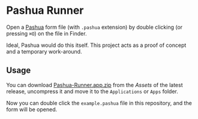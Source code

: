 Pashua Runner
=============

Open a [Pashua][] form file (with `.pashua` extension) by double clicking (or pressing `⌘O`) on the file in Finder.

Ideal, Pashua would do this itself. This project acts as a proof of concept and a temporary work-around.

Usage
-----

You can download [Pashua-Runner.app.zip][release] from the _Assets_ of the latest release, uncompress it and move it to the `Applications` or `Apps` folder.

Now you can double click the `example.pashua` file in this repository, and the form will be opened.


[Pashua]: https://www.bluem.net/en/projects/pashua/
[release]: https://github.com/doekman/Pashua-Runner/releases/latest
